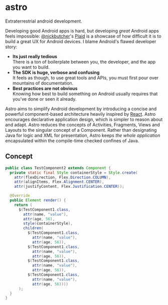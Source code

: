 # astro
Extraterrestrial android development.  
  
Developing good Android apps is hard, but developing _great_ Android apps feels impossible: [@nickbutcher](https://github.com/nickbutcher/plaid)'s [Plaid](https://github.com/nickbutcher/plaid) is a showcase of how difficult it is to build a great UX for Android devices. I blame Android's flawed developer story:
- **Its just really tedious**  
There is a ton of boilerplate between you, the developer, and the app you want to build.
- **The SDK is huge, verbose and confusing**  
It feels as though, to use great tools and APIs, you must first pour over mountains of documentation.
- **Best practices are not obvious**  
Knowing how best to build something on Android usually requires that you've done or seen it already.  

Astro aims to simplify Android development by introducing a concise and powerful component-based architecture heavily inspired by [React](https://github.com/facebook/react). Astro encourages declarative application design, which is simpler to reason about and adapt. Astro reduces the concepts of Activities, Fragments, Views and Layouts to the singular concept of a Component. Rather than designating Java for logic and XML for presentation, Astro keeps _the whole application_ encapsulated within the compile-time checked confines of Java.

## Concept
```java
public class TestComponent2 extends Component {
  private static final Style containerStyle = Style.create(
    attr(flexDirection, Flex.Direction.COLUMN),
    attr(alignItems, Flex.Alignment.CENTER),
    attr(justifyContent, Flex.Justification.CENTER));

  @Override
  public Element render() {
    return (
      $(TestComponent1.class,
        attr(name, "value"),
        attr(age, 56),
        style(containerStyle),
        children(
          $(TestComponent1.class,
            attr(name, "value"),
            attr(age, 56)),
          $(TestComponent1.class,
            attr(name, "value"),
            attr(age, 56)),
          $(TestComponent1.class,
            attr(name, "value"),
            attr(age, 56)),
          $(TestComponent1.class,
            attr(name, "value"),
            attr(age, 56))))
      );
  }
}
```
